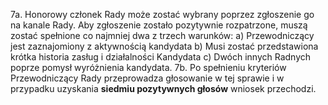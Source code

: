 7a. Honorowy członek Rady może zostać wybrany poprzez zgłoszenie go na kanale Rady. Aby zgłoszenie zostało pozytywnie rozpatrzone, muszą zostać spełnione co najmniej dwa z trzech warunków:
	a) Przewodniczący jest zaznajomiony z aktywnością kandydata
	b) Musi zostać przedstawiona krótka historia zasług i działalności Kandydata
	c) Dwóch innych Radnych poprze pomysł wyróżnienia kandydata.
7b. Po spełnieniu kryteriów Przewodniczący Rady przeprowadza głosowanie w tej sprawie i w przypadku uzyskania **siedmiu pozytywnych głosów** wniosek przechodzi.
